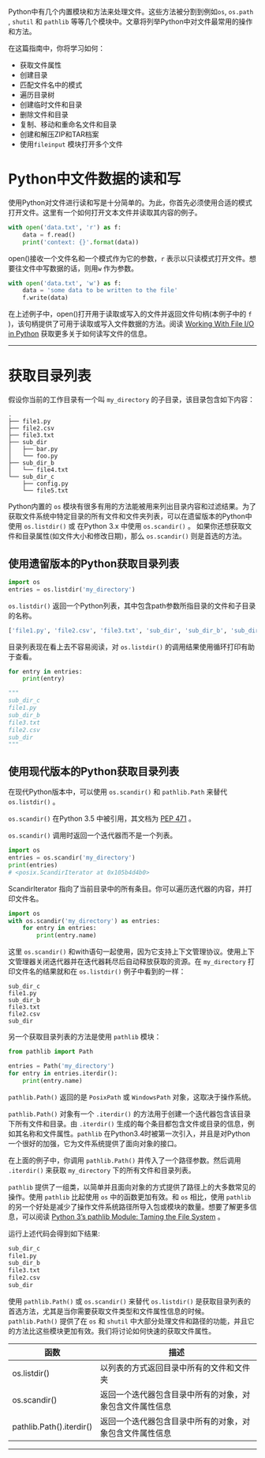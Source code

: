 Python中有几个内置模块和方法来处理文件。这些方法被分割到例如`os`,  `os.path` , `shutil`  和 `pathlib` 等等几个模块中。文章将列举Python中对文件最常用的操作和方法。

在这篇指南中，你将学习如何：

* 获取文件属性
* 创建目录
* 匹配文件名中的模式
* 遍历目录树
* 创建临时文件和目录
* 删除文件和目录
* 复制、移动和重命名文件和目录
* 创建和解压ZIP和TAR档案
* 使用`fileinput` 模块打开多个文件

# Python中文件数据的读和写

使用Python对文件进行读和写是十分简单的。为此，你首先必须使用合适的模式打开文件。这里有一个如何打开文本文件并读取其内容的例子。

```python
with open('data.txt', 'r') as f:
    data = f.read()
    print('context: {}'.format(data))
```

open()接收一个文件名和一个模式作为它的参数，`r` 表示以只读模式打开文件。想要往文件中写数据的话，则用`w` 作为参数。

```python
with open('data.txt', 'w') as f:
    data = 'some data to be written to the file'
    f.write(data)
```

在上述例子中，open()打开用于读取或写入的文件并返回文件句柄(本例子中的 `f` )，该句柄提供了可用于读取或写入文件数据的方法。阅读 [Working With File I/O in Python](https://dbader.org/blog/python-file-io) 获取更多关于如何读写文件的信息。

***

# 获取目录列表

假设你当前的工作目录有一个叫 `my_directory` 的子目录，该目录包含如下内容：

```shell
.
├── file1.py
├── file2.csv
├── file3.txt
├── sub_dir
│   ├── bar.py
│   └── foo.py
├── sub_dir_b
│   └── file4.txt
└── sub_dir_c
    ├── config.py
    └── file5.txt
```

Python内置的 `os` 模块有很多有用的方法能被用来列出目录内容和过滤结果。为了获取文件系统中特定目录的所有文件和文件夹列表，可以在遗留版本的Python中使用 `os.listdir()` 或 在Python 3.x 中使用 `os.scandir()` 。 如果你还想获取文件和目录属性(如文件大小和修改日期)，那么 `os.scandir()` 则是首选的方法。

## 使用遗留版本的Python获取目录列表

```python
import os
entries = os.listdir('my_directory')
```

`os.listdir()` 返回一个Python列表，其中包含path参数所指目录的文件和子目录的名称。

```python
['file1.py', 'file2.csv', 'file3.txt', 'sub_dir', 'sub_dir_b', 'sub_dir_c']
```

目录列表现在看上去不容易阅读，对 `os.listdir()` 的调用结果使用循环打印有助于查看。

```python
for entry in entries:
    print(entry)

"""
sub_dir_c
file1.py
sub_dir_b
file3.txt
file2.csv
sub_dir
"""

```

## 使用现代版本的Python获取目录列表

在现代Python版本中，可以使用 `os.scandir()` 和 `pathlib.Path` 来替代 `os.listdir()` 。

`os.scandir()` 在Python 3.5 中被引用，其文档为 [PEP 471](https://www.python.org/dev/peps/pep-0471/) 。

`os.scandir()` 调用时返回一个迭代器而不是一个列表。

```python
import os
entries = os.scandir('my_directory')
print(entries)
# <posix.ScandirIterator at 0x105b4d4b0>
```

ScandirIterator 指向了当前目录中的所有条目。你可以遍历迭代器的内容，并打印文件名。

```python
import os
with os.scandir('my_directory') as entries:
    for entry in entries:
        print(entry.name)
```

这里 `os.scandir()` 和with语句一起使用，因为它支持上下文管理协议。使用上下文管理器关闭迭代器并在迭代器耗尽后自动释放获取的资源。在 `my_directory` 打印文件名的结果就和在 `os.listdir()` 例子中看到的一样：

```shell
sub_dir_c
file1.py
sub_dir_b
file3.txt
file2.csv
sub_dir
```

另一个获取目录列表的方法是使用 `pathlib` 模块：

```python
from pathlib import Path

entries = Path('my_directory')
for entry in entries.iterdir():
    print(entry.name)
```

`pathlib.Path()` 返回的是 `PosixPath` 或 `WindowsPath` 对象，这取决于操作系统。

`pathlib.Path()` 对象有一个 `.iterdir()` 的方法用于创建一个迭代器包含该目录下所有文件和目录。由 `.iterdir()` 生成的每个条目都包含文件或目录的信息，例如其名称和文件属性。`pathlib` 在Python3.4时被第一次引入，并且是对Python一个很好的加强，它为文件系统提供了面向对象的接口。

在上面的例子中，你调用 `pathlib.Path()` 并传入了一个路径参数。然后调用 `.iterdir()` 来获取 `my_directory` 下的所有文件和目录列表。

`pathlib` 提供了一组类，以简单并且面向对象的方式提供了路径上的大多数常见的操作。使用 `pathlib` 比起使用 `os` 中的函数更加有效。和 `os` 相比，使用 `pathlib` 的另一个好处是减少了操作文件系统路径所导入包或模块的数量。想要了解更多信息，可以阅读 [Python 3’s pathlib Module: Taming the File System](https://realpython.com/python-pathlib/) 。

运行上述代码会得到如下结果:

```python
sub_dir_c
file1.py
sub_dir_b
file3.txt
file2.csv
sub_dir
```

使用 `pathlib.Path()` 或 `os.scandir()` 来替代 `os.listdir()` 是获取目录列表的首选方法，尤其是当你需要获取文件类型和文件属性信息的时候。`pathlib.Path()` 提供了在 `os` 和 `shutil` 中大部分处理文件和路径的功能，并且它的方法比这些模块更加有效。我们将讨论如何快速的获取文件属性。

| 函数                     | 描述                                                     |
| ------------------------ | -------------------------------------------------------- |
| os.listdir()             | 以列表的方式返回目录中所有的文件和文件夹                 |
| os.scandir()             | 返回一个迭代器包含目录中所有的对象，对象包含文件属性信息 |
| pathlib.Path().iterdir() | 返回一个迭代器包含目录中所有的对象，对象包含文件属性信息 |



***

